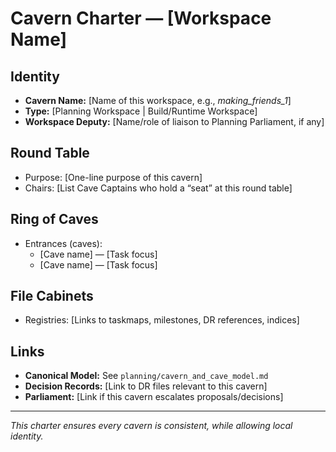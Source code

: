 # Cavern Charter — [Workspace Name]

## Identity
- **Cavern Name:** [Name of this workspace, e.g., *making_friends_1*]  
- **Type:** [Planning Workspace | Build/Runtime Workspace]  
- **Workspace Deputy:** [Name/role of liaison to Planning Parliament, if any]  

## Round Table
- Purpose: [One-line purpose of this cavern]  
- Chairs: [List Cave Captains who hold a “seat” at this round table]  

## Ring of Caves
- Entrances (caves):  
  - [Cave name] — [Task focus]  
  - [Cave name] — [Task focus]  

## File Cabinets
- Registries: [Links to taskmaps, milestones, DR references, indices]  

## Links
- **Canonical Model:** See `planning/cavern_and_cave_model.md`  
- **Decision Records:** [Link to DR files relevant to this cavern]  
- **Parliament:** [Link if this cavern escalates proposals/decisions]

---

*This charter ensures every cavern is consistent, while allowing local identity.*
